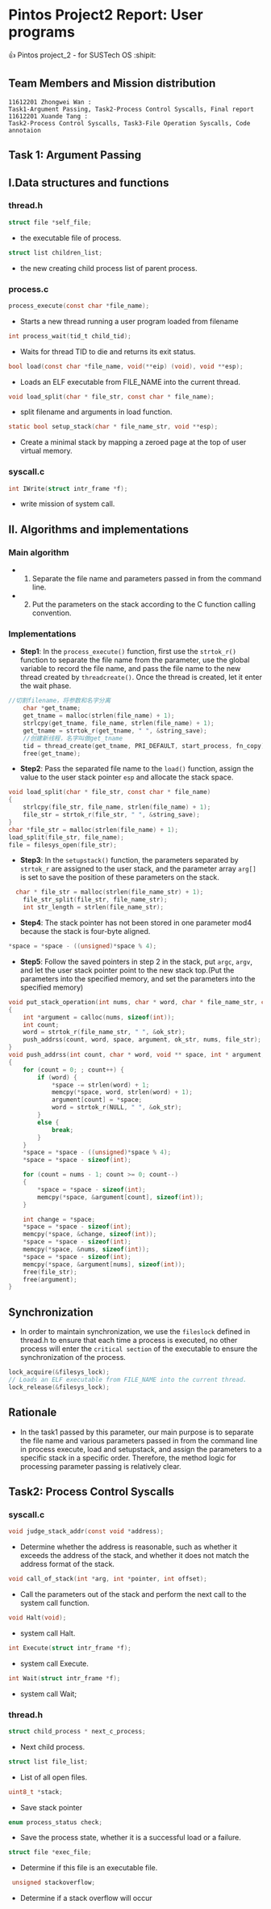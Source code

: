 # Pintos Project2 Report: User programs
:+1: Pintos project_2  - for SUSTech OS  :shipit:
## Team Members and Mission distribution
```
11612201 Zhongwei Wan : 
Task1-Argument Passing, Task2-Process Control Syscalls, Final report
11612201 Xuande Tang : 
Task2-Process Control Syscalls, Task3-File Operation Syscalls, Code annotaion
```

## Task 1: Argument Passing
## I.Data structures and functions
### thread.h
```c 
struct file *self_file;
```
- the executable file of process.

```c
struct list children_list;
```
- the new creating child process list of parent process.
### process.c
```c
process_execute(const char *file_name);
```
- Starts a new thread running a user program loaded from filename

```c
int process_wait(tid_t child_tid);
```
- Waits for thread TID to die and returns its exit status.

```c
bool load(const char *file_name, void(**eip) (void), void **esp);
```
- Loads an ELF executable from FILE_NAME into the current thread.

```c
void load_split(char * file_str, const char * file_name);
```
- split filename and arguments in load function.
```c
static bool setup_stack(char * file_name_str, void **esp);
```
- Create a minimal stack by mapping a zeroed page at the top of user virtual memory.
### syscall.c
```c
int IWrite(struct intr_frame *f);
```
- write mission of system call.
## II. Algorithms and implementations
### Main algorithm
- 1. Separate the file name and parameters passed in from the command line.
- 2. Put the parameters on the stack according to the C function calling convention.
### Implementations
- **Step1**: In the `process_execute()` function, first use the `strtok_r()` function to separate the file name from the parameter, use the global variable to record the file name, and pass the file name to the new thread created by `threadcreate()`. Once the thread is created, let it enter the wait phase.
```c
//切割filename，将参数和名字分离
	char *get_tname;
	get_tname = malloc(strlen(file_name) + 1);
	strlcpy(get_tname, file_name, strlen(file_name) + 1);
	get_tname = strtok_r(get_tname, " ", &string_save);
	//创建新线程，名字叫做get_tname
	tid = thread_create(get_tname, PRI_DEFAULT, start_process, fn_copy);
	free(get_tname);
```
- **Step2**: Pass the separated file name to the `load()` function, assign the value to the user stack pointer `esp` and allocate the stack space.
```c
void load_split(char * file_str, const char * file_name)
{
	strlcpy(file_str, file_name, strlen(file_name) + 1);
	file_str = strtok_r(file_str, " ", &string_save);
}
char *file_str = malloc(strlen(file_name) + 1);
load_split(file_str, file_name);
file = filesys_open(file_str);
```
- **Step3**: In the `setupstack()` function, the parameters separated by `strtok_r` are assigned to the user stack, and the parameter array `arg[]` is set to save the position of these parameters on the stack.
```c
  char * file_str = malloc(strlen(file_name_str) + 1);
	file_str_split(file_str, file_name_str);
	int str_length = strlen(file_name_str);
```
- **Step4**: The stack pointer has not been stored in one parameter mod4 because the stack is four-byte aligned.
```c
*space = *space - ((unsigned)*space % 4);
```
- **Step5**: Follow the saved pointers in step 2 in the stack, put `argc`, `argv`, and let the user stack pointer point to the new stack top.(Put the parameters into the specified memory, and set the parameters into the specified memory)
```c
void put_stack_operation(int nums, char * word, char * file_name_str, char * ok_str, void ** space, char * file_str)
{
	int *argument = calloc(nums, sizeof(int));
	int count;
	word = strtok_r(file_name_str, " ", &ok_str);
	push_addrss(count, word, space, argument, ok_str, nums, file_str);
}
void push_addrss(int count, char * word, void ** space, int * argument, char * ok_str, int nums, char * file_str)
{
	for (count = 0; ; count++) {
		if (word) {
			*space -= strlen(word) + 1;
			memcpy(*space, word, strlen(word) + 1);
			argument[count] = *space;
			word = strtok_r(NULL, " ", &ok_str);
		}
		else {
			break;
		}
	}
	*space = *space - ((unsigned)*space % 4);
	*space = *space - sizeof(int);

	for (count = nums - 1; count >= 0; count--)
	{
		*space = *space - sizeof(int);
		memcpy(*space, &argument[count], sizeof(int));
	}

	int change = *space;
	*space = *space - sizeof(int);
	memcpy(*space, &change, sizeof(int));
	*space = *space - sizeof(int);
	memcpy(*space, &nums, sizeof(int));
	*space = *space - sizeof(int);
	memcpy(*space, &argument[nums], sizeof(int));
	free(file_str);
	free(argument);
}
```
## Synchronization
- In order to maintain synchronization, we use the `fileslock` defined in thread.h to ensure that each time a process is executed, no other process will enter the `critical section` of the executable to ensure the synchronization of the process.
```c
lock_acquire(&filesys_lock);
// Loads an ELF executable from FILE_NAME into the current thread.
lock_release(&filesys_lock);
```
## Rationale
- In the task1 passed by this parameter, our main purpose is to separate the file name and various parameters passed in from the command line in process execute, load and setupstack, and assign the parameters to a specific stack in a specific order. Therefore, the method logic for processing parameter passing is relatively clear.

## Task2: Process Control Syscalls
### syscall.c
```c
void judge_stack_addr(const void *address);
```
- Determine whether the address is reasonable, such as whether it exceeds the address of the stack, and whether it does   not match the address format of the stack.
```c
void call_of_stack(int *arg, int *pointer, int offset);
```
- Call the parameters out of the stack and perform the next call to the system call function.
```c
void Halt(void);
```
- system call Halt.
```c
int Execute(struct intr_frame *f);
```
- system call Execute.
```c
int Wait(struct intr_frame *f);
```
- system call Wait;
### thread.h
```c
struct child_process * next_c_process; 
```
- Next child process.
```c
struct list file_list;    
```
- List of all open files.
```c
uint8_t *stack;                   
```
- Save stack pointer
```c
enum process_status check;  
```
- Save the process state, whether it is a successful load or a failure.
```c
struct file *exec_file;  
```
- Determine if this file is an executable file.
```c
 unsigned stackoverflow;               
```
- Determine if a stack overflow will occur
